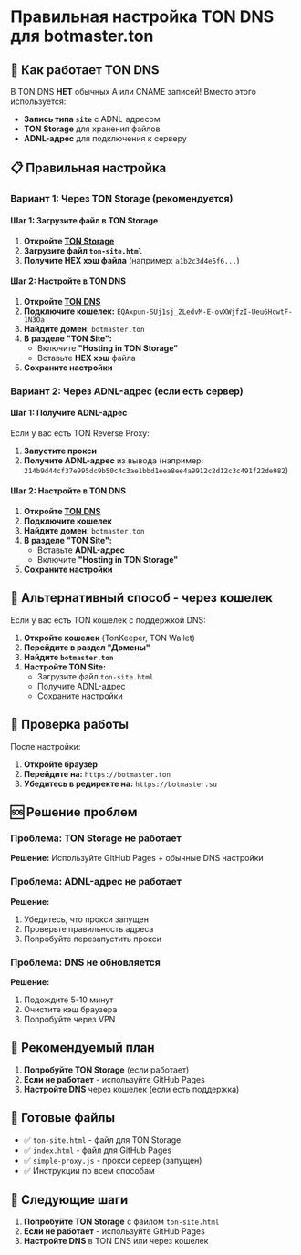# Правильная настройка TON DNS для botmaster.ton

## 🎯 Как работает TON DNS

В TON DNS **НЕТ** обычных A или CNAME записей! Вместо этого используется:
- **Запись типа `site`** с ADNL-адресом
- **TON Storage** для хранения файлов
- **ADNL-адрес** для подключения к серверу

## 📋 Правильная настройка

### Вариант 1: Через TON Storage (рекомендуется)

#### Шаг 1: Загрузите файл в TON Storage
1. **Откройте [TON Storage](https://storage.ton.org/)**
2. **Загрузите файл `ton-site.html`**
3. **Получите HEX хэш файла** (например: `a1b2c3d4e5f6...`)

#### Шаг 2: Настройте в TON DNS
1. **Откройте [TON DNS](https://dns.ton.org/)**
2. **Подключите кошелек:** `EQAxpun-SUj1sj_2LedvM-E-ovXWjfzI-Ueu6HcwtF-1N3Oa`
3. **Найдите домен:** `botmaster.ton`
4. **В разделе "TON Site":**
   - Включите **"Hosting in TON Storage"**
   - Вставьте **HEX хэш** файла
5. **Сохраните настройки**

### Вариант 2: Через ADNL-адрес (если есть сервер)

#### Шаг 1: Получите ADNL-адрес
Если у вас есть TON Reverse Proxy:
1. **Запустите прокси**
2. **Получите ADNL-адрес** из вывода (например: `214b9d44cf37e995dc9b50c4c3ae1bbd1eea8ee4a9912c2d12c3c491f22de982`)

#### Шаг 2: Настройте в TON DNS
1. **Откройте [TON DNS](https://dns.ton.org/)**
2. **Подключите кошелек**
3. **Найдите домен:** `botmaster.ton`
4. **В разделе "TON Site":**
   - Вставьте **ADNL-адрес**
   - Включите **"Hosting in TON Storage"**
5. **Сохраните настройки**

## 🔧 Альтернативный способ - через кошелек

Если у вас есть TON кошелек с поддержкой DNS:

1. **Откройте кошелек** (TonKeeper, TON Wallet)
2. **Перейдите в раздел "Домены"**
3. **Найдите `botmaster.ton`**
4. **Настройте TON Site:**
   - Загрузите файл `ton-site.html`
   - Получите ADNL-адрес
   - Сохраните настройки

## 📱 Проверка работы

После настройки:
1. **Откройте браузер**
2. **Перейдите на:** `https://botmaster.ton`
3. **Убедитесь в редиректе на:** `https://botmaster.su`

## 🆘 Решение проблем

### Проблема: TON Storage не работает
**Решение:** Используйте GitHub Pages + обычные DNS настройки

### Проблема: ADNL-адрес не работает
**Решение:** 
1. Убедитесь, что прокси запущен
2. Проверьте правильность адреса
3. Попробуйте перезапустить прокси

### Проблема: DNS не обновляется
**Решение:**
1. Подождите 5-10 минут
2. Очистите кэш браузера
3. Попробуйте через VPN

## 🎯 Рекомендуемый план

1. **Попробуйте TON Storage** (если работает)
2. **Если не работает** - используйте GitHub Pages
3. **Настройте DNS** через кошелек (если есть поддержка)

## 📁 Готовые файлы

- ✅ `ton-site.html` - файл для TON Storage
- ✅ `index.html` - файл для GitHub Pages
- ✅ `simple-proxy.js` - прокси сервер (запущен)
- ✅ Инструкции по всем способам

## 🚀 Следующие шаги

1. **Попробуйте TON Storage** с файлом `ton-site.html`
2. **Если не работает** - используйте GitHub Pages
3. **Настройте DNS** в TON DNS или через кошелек
